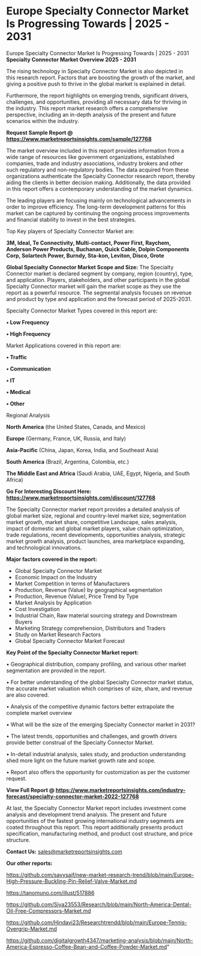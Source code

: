 # Europe Specialty Connector Market Is Progressing Towards | 2025 - 2031
Europe Specialty Connector Market Is Progressing Towards | 2025 - 2031
<Strong> Specialty Connector Market Overview 2025 - 2031</strong>

The rising technology in Specialty Connector Market is also depicted in this research report. Factors that are boosting the growth of the market, and giving a positive push to thrive in the global market is explained in detail.

Furthermore, the report highlights on emerging trends, significant drivers, challenges, and opportunities, providing all necessary data for thriving in the industry. This report market research offers a comprehensive perspective, including an in-depth analysis of the present and future scenarios within the industry.

<strong>Request Sample Report @ <a href=https://www.marketreportsinsights.com/sample/127768>https://www.marketreportsinsights.com/sample/127768</a></strong>

The market overview included in this report provides information from a wide range of resources like government organizations, established companies, trade and industry associations, industry brokers and other such regulatory and non-regulatory bodies. The data acquired from these organizations authenticate the Specialty Connector research report, thereby aiding the clients in better decision making. Additionally, the data provided in this report offers a contemporary understanding of the market dynamics.

The leading players are focusing mainly on technological advancements in order to improve efficiency. The long-term development patterns for this market can be captured by continuing the ongoing process improvements and financial stability to invest in the best strategies.

Top Key players of Specialty Connector Market are:

<strong>3M, Ideal, Te Connectivity, Multi-contact, Power First, Raychem, Anderson Power Products, Buchanan, Quick Cable, Dolpin Components Corp, Solartech Power, Burndy, Sta-kon, Leviton, Disco, Grote</strong>

<strong><b>Global Specialty Connector Market Scope and Size:</b></strong>
The Specialty Connector market is declared segment by company, region (country), type, and application. Players, stakeholders, and other participants in the global Specialty Connector market will gain the market scope as they use the report as a powerful resource. The segmental analysis focuses on revenue and product by type and application and the forecast period of 2025-2031.

Specialty Connector Market Types covered in this report are:

<strong>• Low Frequency

• High Frequency</strong>

Market Applications covered in this report are:

<strong>• Traffic

• Communication

• IT

• Medical

• Other</strong> 

Regional Analysis

<strong>North America</strong> (the United States, Canada, and Mexico)

<strong>Europe</strong> (Germany, France, UK, Russia, and Italy)

<strong>Asia-Pacific</strong> (China, Japan, Korea, India, and Southeast Asia)

<strong>South America</strong> (Brazil, Argentina, Colombia, etc.)

<strong>The Middle East and Africa</strong> (Saudi Arabia, UAE, Egypt, Nigeria, and South Africa)

<strong>Go For Interesting Discount Here: <a href=https://www.marketreportsinsights.com/discount/127768>https://www.marketreportsinsights.com/discount/127768</a></strong>

The Specialty Connector market report provides a detailed analysis of global market size, regional and country-level market size, segmentation market growth, market share, competitive Landscape, sales analysis, impact of domestic and global market players, value chain optimization, trade regulations, recent developments, opportunities analysis, strategic market growth analysis, product launches, area marketplace expanding, and technological innovations.

<strong><b>Major factors covered in the report:</b></strong>
<ul>
  <li>Global Specialty Connector Market </li>
  <li>Economic Impact on the Industry</li>
  <li>Market Competition in terms of Manufacturers</li>
  <li>Production, Revenue (Value) by geographical segmentation</li>
  <li>Production, Revenue (Value), Price Trend by Type</li>
  <li>Market Analysis by Application</li>
  <li>Cost Investigation</li>
  <li>Industrial Chain, Raw material sourcing strategy and Downstream Buyers</li>
  <li>Marketing Strategy comprehension, Distributors and Traders</li>
  <li>Study on Market Research Factors</li>
  <li>Global Specialty Connector Market Forecast</li>
</ul>

<strong><b>Key Point of the Specialty Connector Market report:</b></strong>

• Geographical distribution, company profiling, and various other market segmentation are provided in the report.

• For better understanding of the global Specialty Connector market status, the accurate market valuation which comprises of size, share, and revenue are also covered.

• Analysis of the competitive dynamic factors better extrapolate the complete market overview

• What will be the size of the emerging Specialty Connector market in 2031?

• The latest trends, opportunities and challenges, and growth drivers provide better construal of the Specialty Connector Market.

• In-detail industrial analysis, sales study, and production understanding shed more light on the future market growth rate and scope.

• Report also offers the opportunity for customization as per the customer request.

<strong><b>View Full Report @ <a href=https://www.marketreportsinsights.com/industry-forecast/specialty-connector-market-2022-127768>https://www.marketreportsinsights.com/industry-forecast/specialty-connector-market-2022-127768</a></b></strong>


At last, the Specialty Connector Market report includes investment come analysis and development trend analysis. The present and future opportunities of the fastest growing international industry segments are coated throughout this report. This report additionally presents product specification, manufacturing method, and product cost structure, and price structure.

<strong>Contact Us:</strong>
sales@marketreportsinsights.com

<strong>Our other reports:</strong>

<a href=https://github.com/sayysaif/new-market-research-trend/blob/main/Europe-High-Pressure-Buckling-Pin-Relief-Valve-Market.md>https://github.com/sayysaif/new-market-research-trend/blob/main/Europe-High-Pressure-Buckling-Pin-Relief-Valve-Market.md</a>

<a href=https://tanomuno.com/illust/517886>https://tanomuno.com/illust/517886</a>

<a href=https://github.com/Siya23553/Research/blob/main/North-America-Dental-Oil-Free-Compressors-Market.md>https://github.com/Siya23553/Research/blob/main/North-America-Dental-Oil-Free-Compressors-Market.md</a>

<a href=https://github.com/Hindavi23/Researchtrendd/blob/main/Europe-Tennis-Overgrip-Market.md>https://github.com/Hindavi23/Researchtrendd/blob/main/Europe-Tennis-Overgrip-Market.md</a>

<a href=https://github.com/digitalgrowth4347/marketing-analysis/blob/main/North-America-Espresso-Coffee-Bean-and-Coffee-Powder-Market.md>https://github.com/digitalgrowth4347/marketing-analysis/blob/main/North-America-Espresso-Coffee-Bean-and-Coffee-Powder-Market.md</a>"

